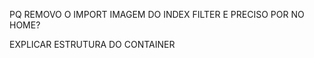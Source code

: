 

PQ REMOVO O IMPORT IMAGEM DO INDEX FILTER E PRECISO POR NO HOME?


EXPLICAR ESTRUTURA DO CONTAINER 